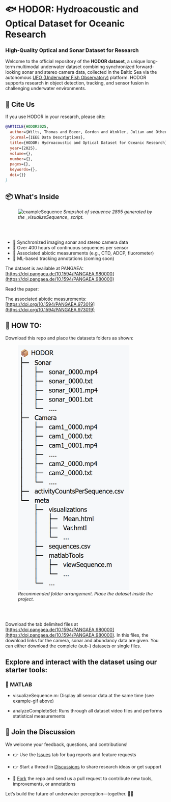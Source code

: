# 🐟 HODOR: Hydroacoustic and Optical Dataset for Oceanic Research
### High-Quality Optical and Sonar Dataset for Research

Welcome to the official repository of the **HODOR dataset**, a unique long-term multimodal underwater dataset combining synchronized forward-looking sonar and stereo camera data, collected in the Baltic Sea via the autonomous [UFO (Underwater Fish Observatory)](https://www.frontiersin.org/journals/marine-science/articles/10.3389/fmars.2024.1425259/full) platform. HODOR supports research in object detection, tracking, and sensor fusion in challenging underwater environments.
## 📄 Cite Us

If you use HODOR in your research, please cite:
```bibtex
@ARTICLE{HODOR2025,
  author={Wilts, Thomas and Boeer, Gordon and Winkler, Julian and Others},
  journal={IEEE Data Descriptions}, 
  title={HODOR: Hydroacoustic and Optical Dataset for Oceanic Research}, 
  year={2025},
  volume={},
  number={},
  pages={},
  keywords={},
  doi={}}
}
```
## 📦 What's Inside
<figure>
    <img src="/repoFiles/sequence2.gif" width="800"
         alt="exampleSequence">
      <em>Snapshot of sequence 2895 generated by the _visualizeSequence_ script.</em>
</figure>
<br/><br/>

* 🔹 Synchronized imaging sonar and stereo camera data
* 🔹 Over 400 hours of continuous sequences per sensor
* 🔹 Associated abiotic measurements (e.g., CTD, ADCP, fluorometer) 
* 🔹 ML-based tracking annotations (coming soon)

The dataset is available at PANGAEA: [https://doi.pangaea.de/10.1594/PANGAEA.980000](https://doi.pangaea.de/10.1594/PANGAEA.980000)

Read the paper:

The associated abiotic measurements: [https://doi.org/10.1594/PANGAEA.973019](https://doi.org/10.1594/PANGAEA.973019)


## 🚀 HOW TO:
Download this repo and place the datasets folders as shown:

<figure>
    <img src="/repoFiles/folderStructureMarkdown.png" width="350"
         alt="Folder structure">
    <em> Recommended folder arrangement. Place the dataset inside the project.</em>
</figure>
<br/><br/>

Download the tab delimited files at [https://doi.pangaea.de/10.1594/PANGAEA.980000](https://doi.pangaea.de/10.1594/PANGAEA.980000). In this files, the download links for the camera, sonar and abundancy data are given. You can either download the complete (sub-) datasets or single files.

## Explore and interact with the dataset using our starter tools:
<!--
### 🐍 Python

* hashCheck.py: Test for integrity of the dataset
-->
### 🧠 MATLAB

* visualizeSequence.m: Display all sensor data at the same time (see example-gif above)

* analyzeCompleteSet: Runs through all dataset video files and performs statistical measurements

## 💬 Join the Discussion

We welcome your feedback, questions, and contributions!

* 👉 Use the [Issues](https://github.com/TAWilts/HODOR/issues) tab for bug reports and feature requests

* 👉 Start a thread in [Discussions](https://github.com/TAWilts/HODOR/discussions) to share research ideas or get support

* :metal: [Fork](https://github.com/TAWilts/HODOR/fork) the repo and send us a pull request to contribute new tools, improvements, or annotations


Let’s build the future of underwater perception—together. 🌊🤿
